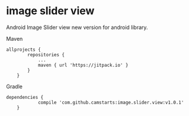 # image slider view
Android Image Slider view new version for android library.


Maven
```
allprojects {
		repositories {
			...
			maven { url 'https://jitpack.io' }
		}
	}
```

Gradle
```
dependencies {
	        compile 'com.github.camstarts:image.slider.view:v1.0.1'
	}
```
